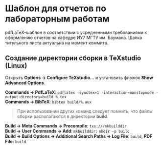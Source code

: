 # Шаблон для отчетов по лабораторным работам

pdfLaTeX-шаблон в соответствии с усредненными требованиями к оформлению отчетов на кафедре ИУ7 МГТУ им. Баумана. Шапка титульного листа актуальна на момент коммита.

## Создание директории сборки в TeXstudio (Linux)

Открыть **Options -> Configure TeXstudio...** и установить флажок **Show Advanced Options**.  

**Commands -> PdfLaTeX**: `pdflatex -synctex=1 -interaction=nonstopmode -output-directory=build %.tex`  
**Commands -> BibTeX**: `bibtex build/%.aux`  

> При использовании других команд следует помнить, что файлы сборки располагаются в директории **build**.

**Build -> Meta Commands -> Precompile**: `txs:///mkbuilddir`  
**Build -> User Commands -> Add**: `mkbuilddir:` `mkdir -p build`  
**Build -> Build Options -> Additional Search Paths -> Log File**: `build`, **PDF File:** `build`
